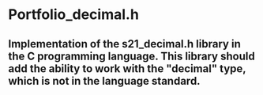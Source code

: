 # Portfolio_decimal.h
## Implementation of the s21_decimal.h library in the C programming language. This library should add the ability to work with the "decimal" type, which is not in the language standard.
